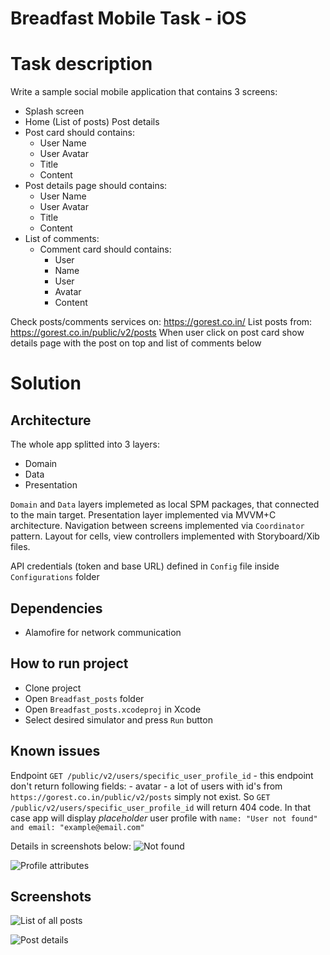 # Breadfast Mobile Task - iOS

# Task description

Write a sample social mobile application that contains 3 screens:
- Splash screen 
- Home (List of posts) Post details
- Post card should contains:
    - User Name 
    - User Avatar
    - Title
    - Content
- Post details page should contains:
    - User Name
    - User Avatar
    - Title
    - Content
- List of comments:
    - Comment card should contains:
        - User 
        - Name 
        - User 
        - Avatar
        - Content
        
Check posts/comments services on: https://gorest.co.in/
List posts from: https://gorest.co.in/public/v2/posts
When user click on post card show details page with the post on top and list of comments below

# Solution
## Architecture
The whole app splitted into 3 layers:
- Domain
- Data
- Presentation

`Domain` and `Data` layers implemeted as local SPM packages, that connected to the main target. Presentation layer implemented via MVVM+C architecture. Navigation between screens implemented via `Coordinator` pattern. Layout for cells, view controllers implemented with Storyboard/Xib files.

API credentials (token and base URL) defined in `Config` file inside `Configurations` folder

## Dependencies
- Alamofire for network communication

## How to run project
- Clone project
- Open `Breadfast_posts` folder
- Open `Breadfast_posts.xcodeproj` in Xcode
- Select desired simulator and press `Run` button

## Known issues

Endpoint `GET /public/v2/users/specific_user_profile_id`
    - this endpoint don't return following fields:
        - avatar
    - a lot of users with id's from `https://gorest.co.in/public/v2/posts` simply not exist. So `GET /public/v2/users/specific_user_profile_id` will return 404 code. In that case app will display *placeholder* user profile with `name: "User not found" and email: "example@email.com"`
    
Details in screenshots below:
![Not found](user_not_found.png)

![Profile attributes](current_profile_attributes.png)


## Screenshots
![List of all posts](posts_list.png)

![Post details](post_details.png)
